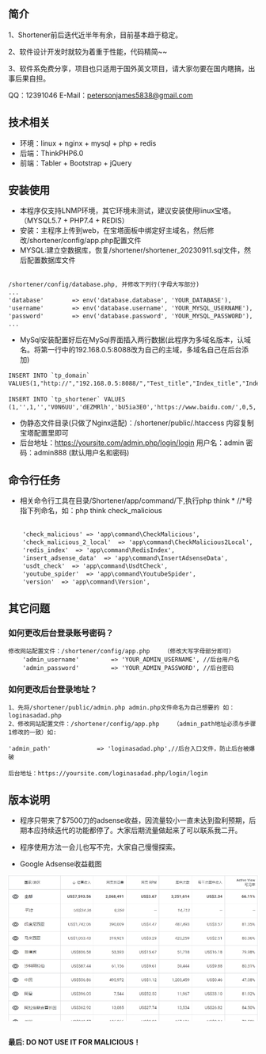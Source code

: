 

## 简介

1、Shortener前后迭代近半年有余，目前基本趋于稳定。

2、软件设计开发时就较为着重于性能，代码精简~~

3、软件系免费分享，项目也只适用于国外英文项目，请大家勿要在国内瞎搞，出事后果自担。

   QQ：12391046  E-Mail：petersonjames5838@gmail.com

## 技术相关

* 环境：linux + nginx + mysql + php + redis
* 后端：ThinkPHP6.0
* 前端：Tabler + Bootstrap + jQuery

## 安装使用

* 本程序仅支持LNMP环境，其它环境未测试，建议安装使用linux宝塔。（MYSQL5.7 + PHP7.4 + REDIS）
* 安装：主程序上传到web，在宝塔面板中绑定好主域名，然后修改/shortener/config/app.php配置文件 
* MYSQL:建立空数据库，恢复/shortener/shortener_20230911.sql文件，然后配置数据库文件
~~~

/shortener/config/database.php, 并修改下列行(字母大写部分)
...
'database'        => env('database.database', 'YOUR_DATABASE'),
'username'        => env('database.username', 'YOUR_MYSQL_USERNAME'),
'password'        => env('database.password', 'YOUR_MYSQL_PASSWORD'),
...
~~~

* MySql安装配置好后在MySql界面插入两行数据(此程序为多域名版本，认域名。将第一行中的192.168.0.5:8088改为自己的主域，多域名自己在后台添加)
~~~
INSERT INTO `tp_domain` VALUES(1,"http://","192.168.0.5:8088/","Test_title","Index_title","Index_keyword","Index_description",1,1,1,0,1,0,"");

INSERT INTO `tp_shortener` VALUES (1,'',1,'','V0N6UU','dEZMRlh','bU5ia3E0','https://www.baidu.com/',0,5,'1.1.1.1','',1648795566,0,1,0,'','',1,0,1,1,1,2,0);
~~~




* 伪静态文件目录(只做了Nginx适配)：/shortener/public/.htaccess  内容复制宝塔配置里即可
* 后台地址：https://yoursite.com/admin.php/login/login  用户名：admin  密码：admin888 (默认用户名和密码)

## 命令行任务

* 相关命令行工具在目录/Shortener/app/command/下,执行php think *  //*号指下列命名，如：php think check_malicious
~~~

    'check_malicious' => 'app\command\CheckMalicious',
    'check_malicious_2_local'  => 'app\command\CheckMalicious2Local',
    'redis_index'  => 'app\command\RedisIndex',
    'insert_adsense_data'  => 'app\command\InsertAdsenseData',
    'usdt_check'  => 'app\command\UsdtCheck',
    'youtube_spider'  => 'app\command\YoutubeSpider',
    'version'  => 'app\command\Version',

~~~

## 其它问题

### 如何更改后台登录账号密码？
~~~
修改网站配置文件：/shortener/config/app.php    （修改大写字母部分即可）
    'admin_username'         => 'YOUR_ADMIN_USERNAME', //后台用户名
    'admin_password'         => 'YOUR_ADMIN_PASSWORD', //后台密码
~~~


### 如何更改后台登录地址？
~~~
1、先将/shortener/public/admin.php admin.php文件命名为自己想要的 如：loginasadad.php
2、修改网站配置文件：/shortener/config/app.php    （admin_path地址必须与步骤1修改的一致）如:

'admin_path'             => 'loginasadad.php',//后台入口文件，防止后台被爆破

后台地址：https://yoursite.com/loginasadad.php/login/login
~~~

## 版本说明
* 程序只带来了$7500刀的adsense收益，因流量较小一直未达到盈利预期，后期本应持续迭代的功能都停了。大家后期流量做起来了可以联系我二开。

* 程序使用方法一会儿也写不完，大家自己慢慢探索。
* Google Adsense收益截图  

![](/public/static/images/adsense.png)




##
 **最后:  DO NOT USE IT FOR MALICIOUS！**
##

